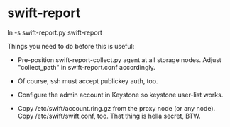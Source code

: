 swift-report
============

ln -s swift-report.py swift-report

Things you need to do before this is useful:

 * Pre-position swift-report-collect.py agent at all storage nodes.
   Adjust "collect_path" in swift-report.conf accordingly.

 * Of course, ssh must accept publickey auth, too.

 * Configure the admin account in Keystone so keystone user-list works.

 * Copy /etc/swift/account.ring.gz from the proxy node (or any node).
   Copy /etc/swift/swift.conf, too. That thing is hella secret, BTW.
